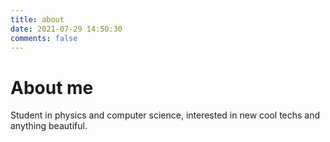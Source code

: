 ```yaml
---
title: about
date: 2021-07-29 14:50:30
comments: false
---
```

# About me

Student in physics and computer science, interested in new cool techs and anything beautiful. 
